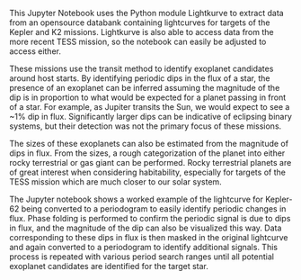 This Jupyter Notebook uses the Python module Lightkurve to extract data from an opensource databank containing lightcurves for targets of the Kepler and K2 missions.
Lightkurve is also able to access data from the more recent TESS mission, so the notebook can easily be adjusted to access either.

These missions use the transit method to identify exoplanet candidates around host starts. By identifying periodic dips in the flux of a star, the presence of an exoplanet can be inferred assuming the magnitude of the dip is in proportion to what would be expected for a planet passing in front of a star. For example, as Jupiter transits the Sun, we would expect to see a ~1% dip in flux. Significantly larger dips can be indicative of eclipsing binary systems, but their detection was not the primary focus of these missions.

The sizes of these exoplanets can also be estimated from the magnitude of dips in flux. From the sizes, a rough categorization of the planet into either rocky terrestrial or gas giant can be performed. 
Rocky terrestrial planets are of great interest when considering habitability, especially for targets of the TESS mission which are much closer to our solar system.

The Jupyter notebook shows a worked example of the lightcurve for Kepler-62 being converted to a periodogram to easily identify periodic changes in flux. 
Phase folding is performed to confirm the periodic signal is due to dips in flux, and the magnitude of the dip can also be visualized this way. Data corresponding to these dips in flux is then masked in the original lightcurve and again converted to a periodogram to identify additional signals. This process is repeated with various period search ranges until all potential exoplanet candidates are identified for the target star.
